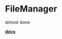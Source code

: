 # FileManager

almost done

**[docs](http://sharing-4269.infinityfreeapp.com/old/FileManager.html)**